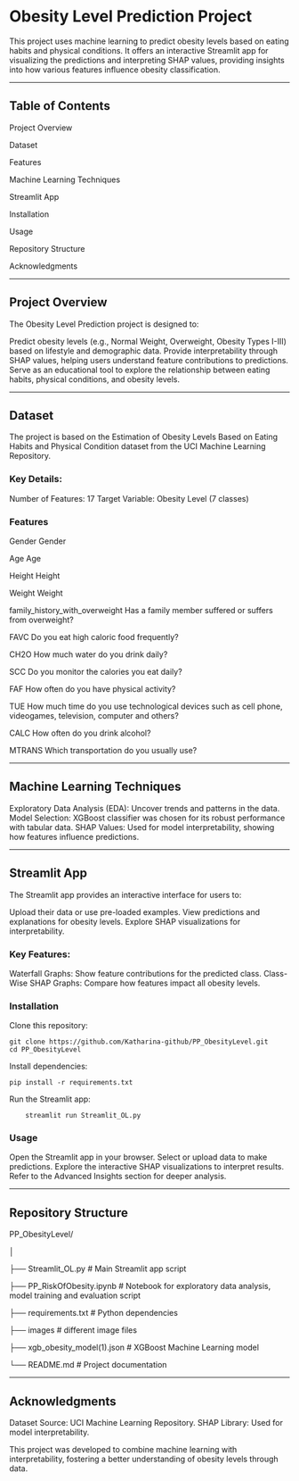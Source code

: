 # Obesity Level Prediction Project

This project uses machine learning to predict obesity levels based on eating habits and physical conditions. It offers an interactive Streamlit app for visualizing the predictions and interpreting SHAP values, providing insights into how various features influence obesity classification.

---

## Table of Contents

Project Overview

Dataset

Features

Machine Learning Techniques

Streamlit App

Installation

Usage

Repository Structure

Acknowledgments

---

## Project Overview

The Obesity Level Prediction project is designed to:

Predict obesity levels (e.g., Normal Weight, Overweight, Obesity Types I-III) based on lifestyle and demographic data.
Provide interpretability through SHAP values, helping users understand feature contributions to predictions.
Serve as an educational tool to explore the relationship between eating habits, physical conditions, and obesity levels.

---

## Dataset

The project is based on the Estimation of Obesity Levels Based on Eating Habits and Physical Condition dataset from the UCI Machine Learning Repository.

### Key Details:
Number of Features: 17
Target Variable: Obesity Level (7 classes)

### Features

Gender	                        Gender

Age                         	Age

Height	                        Height

Weight	                        Weight

family_history_with_overweight	Has a family member suffered or suffers from overweight?

FAVC	                        Do you eat high caloric food frequently?

CH2O	                        How much water do you drink daily?

SCC	                            Do you monitor the calories you eat daily?

FAF	                            How often do you have physical activity?

TUE                          	How much time do you use technological devices such as cell phone, videogames, television, computer and others?

CALC	                        How often do you drink alcohol?

MTRANS	                        Which transportation do you usually use?

---

## Machine Learning Techniques

Exploratory Data Analysis (EDA): Uncover trends and patterns in the data.
Model Selection: XGBoost classifier was chosen for its robust performance with tabular data.
SHAP Values: Used for model interpretability, showing how features influence predictions.

---

## Streamlit App

The Streamlit app provides an interactive interface for users to:

Upload their data or use pre-loaded examples.
View predictions and explanations for obesity levels.
Explore SHAP visualizations for interpretability.

### Key Features:

Waterfall Graphs: Show feature contributions for the predicted class.
Class-Wise SHAP Graphs: Compare how features impact all obesity levels.

### Installation

Clone this repository:

    git clone https://github.com/Katharina-github/PP_ObesityLevel.git
    cd PP_ObesityLevel

Install dependencies:

    pip install -r requirements.txt

Run the Streamlit app:

        streamlit run Streamlit_OL.py

### Usage

Open the Streamlit app in your browser.
Select or upload data to make predictions.
Explore the interactive SHAP visualizations to interpret results.
Refer to the Advanced Insights section for deeper analysis.

---

## Repository Structure

PP_ObesityLevel/

│

├── Streamlit_OL.py            # Main Streamlit app script

├── PP_RiskOfObesity.ipynb     # Notebook for exploratory data analysis, model training and evaluation script

├── requirements.txt           # Python dependencies

├── images                     # different image files

├── xgb_obesity_model(1).json  # XGBoost Machine Learning model

└── README.md                  # Project documentation

---

## Acknowledgments

Dataset Source: UCI Machine Learning Repository.
SHAP Library: Used for model interpretability.

This project was developed to combine machine learning with interpretability, fostering a better understanding of obesity levels through data.

